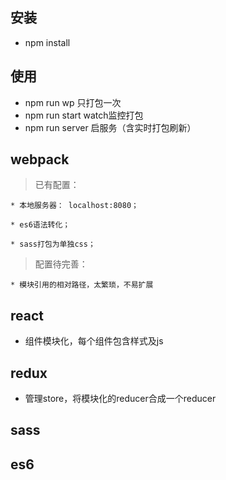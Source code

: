 ## 安装
  + npm install
## 使用
  + npm run wp 只打包一次
  + npm run start watch监控打包
  + npm run server 启服务（含实时打包刷新）
## webpack
  > 已有配置：
  
    * 本地服务器： localhost:8080；
    
    * es6语法转化；
    
    * sass打包为单独css；
    
  > 配置待完善：
  
    * 模块引用的相对路径，太繁琐，不易扩展

## react
  * 组件模块化，每个组件包含样式及js
## redux
  * 管理store，将模块化的reducer合成一个reducer
## sass

## es6
